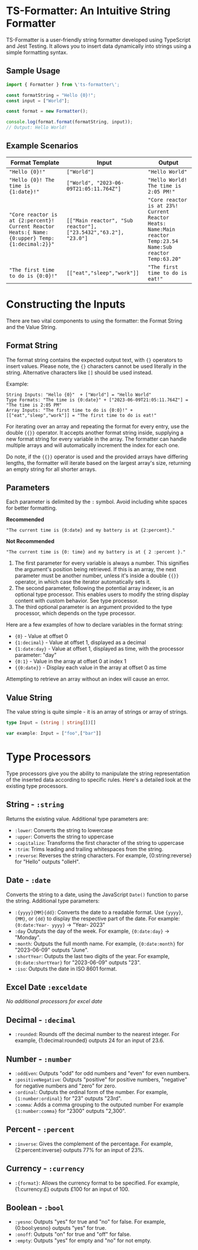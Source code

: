 # TS-Formatter: An Intuitive String Formatter

TS-Formatter is a user-friendly string formatter developed using TypeScript and Jest Testing. It allows you to insert data dynamically into strings using a simple formatting syntax.

## Sample Usage

```ts
import { Formatter } from \'ts-formatter\';

const formatString = "Hello {0}!";
const input = ["World"];

const format = new Formatter();

console.log(format.format(formatString, input)); 
// Output: Hello World!
```

## Example Scenarios

| Format Template | Input | Output |
| - | - | - |
| `"Hello {0}!"` | `["World"]` | `"Hello World"` |
| `"Hello {0}! The time is {1:date}!"` | `["World", "2023-06-09T21:05:11.764Z"]` | `"Hello World! The time is 2:05 PM!"` |
| `"Core reactor is at {2:percent}! Current Reactor Heats:{ Name:{0:upper} Temp:{1:decimal:2}}"` | `[["Main reactor", "Sub reactor"], ["23.5432","63.2"], "23.0"]` | `"Core reactor is at 23%! Current Reactor Heats: Name:Main reactor Temp:23.54 Name:Sub reactor Temp:63.20"` |
| `"The first time to do is {0:0}!"` | `[["eat","sleep","work"]]` | `"The first time to do is eat!"` |

# Constructing the Inputs

There are two vital components to using the formatter: the Format String and the Value String.

## Format String

The format string contains the expected output text, with `{}` operators to insert values. Please note, the `{}` characters cannot be used literally in the string. Alternative characters like `[]` should be used instead. 

Example:
```
String Inputs: "Hello {0}"  + ["World"] = "Hello World"
Type Formats: "The time is {0:date}" + ["2023-06-09T21:05:11.764Z"] = "The time is 2:05 PM"
Array Inputs: "The first time to do is {0:0}!" + [["eat","sleep","work"]] = "The first time to do is eat!"
```

For iterating over an array and repeating the format for every entry, use the double `{{}}` operator. It accepts another format string inside, supplying a new format string for every variable in the array. The formatter can handle multiple arrays and will automatically increment the index for each one. 

Do note, if the `{{}}` operator is used and the provided arrays have differing lengths, the formatter will iterate based on the largest array\'s size, returning an empty string for all shorter arrays.

## Parameters

Each parameter is delimited by the `:` symbol. Avoid including white spaces for better formatting.

**Recommended**
```
"The current time is {0:date} and my battery is at {2:percent}."
```
**Not Recommended**
```
"The current time is {0: time} and my battery is at { 2 :percent }."
 ```

1. The first parameter for every variable is always a number. This signifies the argument\'s position being retrieved. If this is an array, the next parameter must be another number, unless it\'s inside a double `{{}}` operator, in which case the iterator automatically sets it.
2. The second parameter, following the potential array indexer, is an optional type processor. This enables users to modify the string display content with custom behavior. See type processor.
3. The third optional parameter is an argument provided to the type processor, which depends on the type processor.

Here are a few examples of how to declare variables in the format string:

- `{0}` - Value at offset 0
- `{1:decimal}` - Value at offset 1, displayed as a decimal
- `{1:date:day}` - Value at offset 1, displayed as time, with the processor parameter: "day"
- `{0:1}` - Value in the array at offset 0 at index 1
- `{{0:date}}` - Display each value in the array at offset 0 as time

Attempting to retrieve an array without an index will cause an error.

## Value String

The value string is quite simple - it is an array of strings or array of strings.
```ts
type Input = (string | string[])[]

var example: Input = ["foo",["bar"]]
```

# Type Processors
Type processors give you the ability to manipulate the string representation of the inserted data according to specific rules. Here's a detailed look at the existing type processors.

## String - `:string`
Returns the existing value. Additional type parameters are:
- `:lower`: Converts the string to lowercase
- `:upper`: Converts the string to uppercase
- `:capitalize`: Transforms the first character of the string to uppercase
- `:trim`: Trims leading and trailing whitespaces from the string.
- `:reverse`: Reverses the string characters. For example, {0:string:reverse} for "Hello" outputs "olleH".

## Date - `:date`
Converts the string to a date, using the JavaScript `Date()` function to parse the string. Additional type parameters:
- `:{yyyy}{MM}{dd}`: Converts the date to a readable format. Use `{yyyy}`, `{MM}`, or `{dd}` to display the respective part of the date. For example: `{0:date:Year- yyyy}` -> "Year- 2023"
- `:day` Outputs the day of the week. For example, `{0:date:day}` -> "Monday".
- `:month`: Outputs the full month name. For example, `{0:date:month}` for "2023-06-09" outputs "June".
- `:shortYear`: Outputs the last two digits of the year. For example, `{0:date:shortYear}` for "2023-06-09" outputs "23".
- `:iso`: Outputs the date in ISO 8601 format.

## Excel Date `:exceldate`
*No additional processors for excel date*

## Decimal - `:decimal`
- `:rounded`: Rounds off the decimal number to the nearest integer. For example, {1:decimal:rounded} outputs 24 for an input of 23.6.

## Number - `:number`
- `:oddEven`: Outputs "odd" for odd numbers and "even" for even numbers.
- `:positiveNegative`: Outputs "positive" for positive numbers, "negative" for negative numbers and "zero" for zero.
- `:ordinal`: Outputs the ordinal form of the number. For example, `{1:number:ordinal}` for "23" outputs "23rd".
- `:comma`: Adds a comma grouping to the outputed number For example `{1:number:comma}` for "2300" outputs "2,300".

## Percent - `:percent`
- `:inverse`: Gives the complement of the percentage. For example, {2:percent:inverse} outputs 77% for an input of 23%. 

## Currency - `:currency`
- `:{format}`: Allows the currency format to be specified. For example, {1:currency:£} outputs £100 for an input of 100.

## Boolean - `:bool`
- `:yesno`: Outputs "yes" for true and "no" for false. For example, {0:bool:yesno} outputs "yes" for true.
- `:onoff`: Outputs "on" for true and "off" for false.
- `:empty`: Outputs "yes" for empty and "no" for not empty.